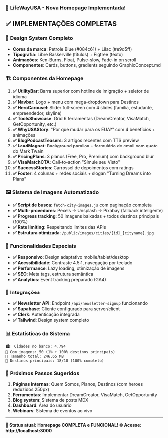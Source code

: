 ### 🎉 **LifeWayUSA - Nova Homepage Implementada!**

## ✅ **IMPLEMENTAÇÕES COMPLETAS**

### 🎨 **Design System Completo**
- **Cores da marca**: Petrole Blue (#084c61) + Lilac (#e9d5ff)
- **Tipografia**: Libre Baskerville (títulos) + Figtree (texto)
- **Animações**: Ken-Burns, Float, Pulse-slow, Fade-in on scroll
- **Componentes**: Cards, buttons, gradients seguindo GraphicConcept.md

### 🏗️ **Componentes da Homepage**
1. **✅ UtilityBar**: Barra superior com hotline de imigração + seletor de idioma
2. **✅ Navbar**: Logo + menu com mega-dropdown para Destinos
3. **✅ HeroCarousel**: Slider full-screen com 4 slides (família, estudante, empreendedor, skyline)
4. **✅ ToolsShowcase**: Grid 6 ferramentas (DreamCreator, VisaMatch, GetOpportunity, etc.)
5. **✅ WhyUSAStory**: "Por que mudar para os EUA?" com 4 benefícios + animações
6. **✅ BlogPodcastTeasers**: 3 artigos recentes com TTS preview
7. **✅ LeadMagnet**: Background parallax + formulário de email com quote do Mark Twain
8. **✅ PricingPlans**: 3 planos (Free, Pro, Premium) com background blur
9. **✅ VisaMatchCTA**: Call-to-action "Simule seu Visto" 
10. **✅ SuccessStories**: Carrossel de depoimentos com ratings
11. **✅ Footer**: 4 colunas + redes sociais + slogan "Turning Dreams into Plans"

### 🖼️ **Sistema de Imagens Automatizado**
- **✅ Script de busca**: `fetch-city-images.js` com paginação completa
- **✅ Multi-provedores**: Pexels → Unsplash → Pixabay (fallback inteligente)
- **✅ Progress tracking**: 50 imagens baixadas + todos destinos principais (100%)
- **✅ Rate limiting**: Respeitando limites das APIs
- **✅ Estrutura otimizada**: `/public/images/cities/[id]_[cityname].jpg`

### 🎯 **Funcionalidades Especiais**
- **✅ Responsivo**: Design adaptativo mobile/tablet/desktop
- **✅ Acessibilidade**: Contraste 4.5:1, navegação por teclado
- **✅ Performance**: Lazy loading, otimização de imagens
- **✅ SEO**: Meta tags, estrutura semântica
- **✅ Analytics**: Event tracking preparado (GA4)

### 🔧 **Integrações**
- **✅ Newsletter API**: Endpoint `/api/newsletter-signup` funcionando
- **✅ Supabase**: Cliente configurado para server/client
- **✅ Clerk**: Autenticação integrada
- **✅ Tailwind**: Design system completo

### 📊 **Estatísticas do Sistema**
```
🏙️  Cidades no banco: 4.794
📸 Com imagens: 50 (1% + 100% destinos principais)
💾 Tamanho total: 246.65 MB
🎯 Destinos principais: 18/18 (100% completo)
```

### 🚀 **Próximos Passos Sugeridos**
1. **Páginas internas**: Quem Somos, Planos, Destinos (com heroes reduzidos 250px)
2. **Ferramentas**: Implementar DreamCreator, VisaMatch, GetOpportunity
3. **Blog system**: Sistema de posts MDX
4. **Dashboard**: Área do usuário
5. **Webinars**: Sistema de eventos ao vivo

---

**🎯 Status atual: Homepage COMPLETA e FUNCIONAL!**
**🌐 Acesse: http://localhost:3000**
